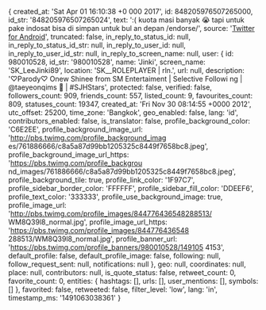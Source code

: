 { 
  created_at: 'Sat Apr 01 16:10:38 +0
  000 2017',
  id: 848205976507265000,
  id_str: '848205976507265024',
  text: ':( kuota masi banyak 😭 tapi untuk pake indosat bisa di simpan untuk bul                                                                                                                an depan /endorse/',
  source: '<a href="http://twitter.com/download/android" rel="nofollow">Twitter                                                                                                                 for Android</a>',
  truncated: false,
  in_reply_to_status_id: null,
  in_reply_to_status_id_str: null,
  in_reply_to_user_id: null,
  in_reply_to_user_id_str: null,
  in_reply_to_screen_name: null,
  user:
   {
    id: 980010528,
     id_str: '980010528',
     name: 'Jinki',
     screen_name: 'SK_LeeJinki89',
     location: 'SK__ROLEPLAYER | rln.',
     url: null,
     description: '♡Parody♡ Onew Shinee from SM Entertaiment | Selective Followi                                                                                                                ng | @taeyeonqims 🙈 | #SJHStars',
     protected: false,
     verified: false,
     followers_count: 909,
     friends_count: 557,
     listed_count: 9,
     favourites_count: 809,
     statuses_count: 19347,
     created_at: 'Fri Nov 30 08:14:55 +0000 2012',
     utc_offset: 25200,
     time_zone: 'Bangkok',
     geo_enabled: false,
     lang: 'id',
     contributors_enabled: false,
     is_translator: false,
     profile_background_color: 'C6E2EE',
     profile_background_image_url: 'http://pbs.twimg.com/profile_background_imag                                                                                                                es/761886666/c8a5a87d99bb1205325c8449f7658bc8.jpeg',
     profile_background_image_url_https: 'https://pbs.twimg.com/profile_backgrou                                                                                                                nd_images/761886666/c8a5a87d99bb1205325c8449f7658bc8.jpeg',
     profile_background_tile: true,
     profile_link_color: '1F97C7',
     profile_sidebar_border_color: 'FFFFFF',
     profile_sidebar_fill_color: 'DDEEF6',
     profile_text_color: '333333',
     profile_use_background_image: true,
     profile_image_url: 'http://pbs.twimg.com/profile_images/844776436548288513/                                                                                                                WM8Q39l8_normal.jpg',
     profile_image_url_https: 'https://pbs.twimg.com/profile_images/844776436548                                                                                                                288513/WM8Q39l8_normal.jpg',
     profile_banner_url: 'https://pbs.twimg.com/profile_banners/980010528/149105                                                                                                                4153',
     default_profile: false,
     default_profile_image: false,
     following: null,
     follow_request_sent: null,
     notifications: null 
    },
  geo: null,
  coordinates: null,
  place: null,
  contributors: null,
  is_quote_status: false,
  retweet_count: 0,
  favorite_count: 0,
  entities: { hashtags: [], urls: [], user_mentions: [], symbols: [] },
  favorited: false,
  retweeted: false,
  filter_level: 'low',
  lang: 'in',
  timestamp_ms: '1491063038361' 
}
